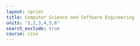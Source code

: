 ```yaml
---
layout: sprint 
title: Computer Science and Software Engineering
units: "1,2,3,4,5,6"
search_exclude: true
course: csse
---
```

